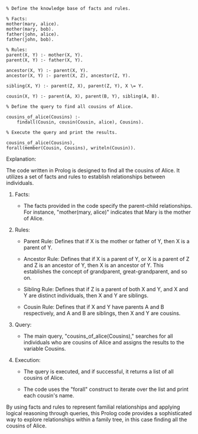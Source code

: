 ```
% Define the knowledge base of facts and rules.

% Facts:
mother(mary, alice).
mother(mary, bob).
father(john, alice).
father(john, bob).

% Rules:
parent(X, Y) :- mother(X, Y).
parent(X, Y) :- father(X, Y).

ancestor(X, Y) :- parent(X, Y).
ancestor(X, Y) :- parent(X, Z), ancestor(Z, Y).

sibling(X, Y) :- parent(Z, X), parent(Z, Y), X \= Y.

cousin(X, Y) :- parent(A, X), parent(B, Y), sibling(A, B).

% Define the query to find all cousins of Alice.

cousins_of_alice(Cousins) :-
    findall(Cousin, cousin(Cousin, alice), Cousins).

% Execute the query and print the results.

cousins_of_alice(Cousins),
forall(member(Cousin, Cousins), writeln(Cousin)).

```

Explanation:

The code written in Prolog is designed to find all the cousins of Alice. It utilizes a set of facts and rules to establish relationships between individuals.

1. Facts:
   - The facts provided in the code specify the parent-child relationships. For instance, "mother(mary, alice)" indicates that Mary is the mother of Alice.

2. Rules:
   - Parent Rule: Defines that if X is the mother or father of Y, then X is a parent of Y.

   - Ancestor Rule: Defines that if X is a parent of Y, or X is a parent of Z and Z is an ancestor of Y, then X is an ancestor of Y. This establishes the concept of grandparent, great-grandparent, and so on.

   - Sibling Rule: Defines that if Z is a parent of both X and Y, and X and Y are distinct individuals, then X and Y are siblings.

   - Cousin Rule: Defines that if X and Y have parents A and B respectively, and A and B are siblings, then X and Y are cousins.

3. Query:
   - The main query, "cousins_of_alice(Cousins)," searches for all individuals who are cousins of Alice and assigns the results to the variable Cousins.

4. Execution:
   - The query is executed, and if successful, it returns a list of all cousins of Alice.

   - The code uses the "forall" construct to iterate over the list and print each cousin's name.

By using facts and rules to represent familial relationships and applying logical reasoning through queries, this Prolog code provides a sophisticated way to explore relationships within a family tree, in this case finding all the cousins of Alice.